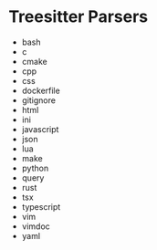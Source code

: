 # Treesitter Parsers
 - bash
 - c
 - cmake
 - cpp
 - css
 - dockerfile
 - gitignore
 - html
 - ini
 - javascript
 - json
 - lua
 - make
 - python
 - query
 - rust
 - tsx
 - typescript
 - vim
 - vimdoc
 - yaml

